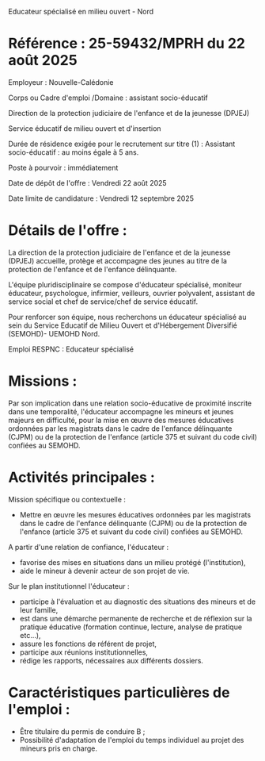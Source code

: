 Educateur spécialisé en milieu ouvert - Nord

# Référence : 25-59432/MPRH du 22 août 2025

Employeur : Nouvelle-Calédonie

Corps ou Cadre d'emploi /Domaine : assistant socio-éducatif

Direction de la protection judiciaire de l'enfance et de la jeunesse (DPJEJ)

Service éducatif de milieu ouvert et d'insertion

Durée de résidence exigée pour le recrutement sur titre (1) : Assistant socio-éducatif : au moins égale à 5 ans.

Poste à pourvoir : immédiatement

Date de dépôt de l'offre : Vendredi 22 août 2025

Date limite de candidature : Vendredi 12 septembre 2025

# Détails de l'offre :

La direction de la protection judiciaire de l'enfance et de la jeunesse (DPJEJ) accueille, protège et accompagne des jeunes au titre de la protection de l'enfance et de l'enfance délinquante.

L'équipe pluridisciplinaire se compose d'éducateur spécialisé, moniteur éducateur, psychologue, infirmier, veilleurs, ouvrier polyvalent, assistant de service social et chef de service/chef de service éducatif.

Pour renforcer son équipe, nous recherchons un éducateur spécialisé au sein du Service Educatif de Milieu Ouvert et d'Hébergement Diversifié (SEMOHD)- UEMOHD Nord.

Emploi RESPNC : Educateur spécialisé

# Missions :

Par son implication dans une relation socio-éducative de proximité inscrite dans une temporalité, l'éducateur accompagne les mineurs et jeunes majeurs en difficulté, pour la mise en œuvre des mesures éducatives ordonnées par les magistrats dans le cadre de l'enfance délinquante (CJPM) ou de la protection de l'enfance (article 375 et suivant du code civil) confiées au SEMOHD.

# Activités principales :

Mission spécifique ou contextuelle :

- Mettre en œuvre les mesures éducatives ordonnées par les magistrats dans le cadre de l'enfance délinquante (CJPM) ou de la protection de l'enfance (article 375 et suivant du code civil) confiées au SEMOHD.

A partir d'une relation de confiance, l'éducateur :

- favorise des mises en situations dans un milieu protégé (l'institution),
- aide le mineur à devenir acteur de son projet de vie.

Sur le plan institutionnel l'éducateur :

- participe à l'évaluation et au diagnostic des situations des mineurs et de leur famille,
- est dans une démarche permanente de recherche et de réflexion sur la pratique éducative (formation continue, lecture, analyse de pratique etc...),
- assure les fonctions de référent de projet,
- participe aux réunions institutionnelles,
- rédige les rapports, nécessaires aux différents dossiers.

# Caractéristiques particulières de l'emploi :

- Être titulaire du permis de conduire B ;
- Possibilité d'adaptation de l'emploi du temps individuel au projet des mineurs pris en charge.


